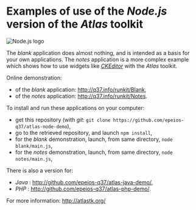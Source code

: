 # Examples of use of the *Node.js* version of the *Atlas* toolkit

![Node.js logo](https://q37.info/download/assets/Node.png "Node.js")

The *blank* application does almost nothing, and is intended as a basis for your own applications. The *notes* application is a more complex example which shows how to use widgets like [*CKEditor*](http://ckeditor.com/) with the *Atlas* toolkit.

Online demonstration:

  - of the *blank* application: <http://q37.info/runkit/Blank>,
  - of the *notes* application: <http://q37.info/runkit/Notes>.

To install and run these applications on your computer:

- get this repository (with *git*: `git clone https://github.com/epeios-q37/atlas-node-demo`),
- go to the retrieved repository, and launch `npm install`,
- for the *blank* demonstration, launch, from same directory, `node blank/main.js`,
- for the *notes* demonstration, launch, from same directory, `node notes/main.js`,

There is also a version for:

* *Java* : <http://github.com/epeios-q37/atlas-java-demo/>,
* *PHP* : <http://github.com/epeios-q37/atlas-php-demo/>.

For more information: <http://atlastk.org/>
